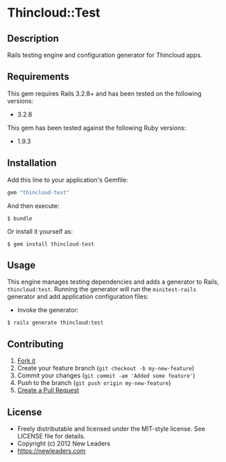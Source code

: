 # Thincloud::Test

## Description

Rails testing engine and configuration generator for Thincloud apps.

## Requirements

This gem requires Rails 3.2.8+ and has been tested on the following versions:

* 3.2.8

This gem has been tested against the following Ruby versions:

* 1.9.3


## Installation

Add this line to your application's Gemfile:

``` ruby
gem "thincloud-test"
```

And then execute:

```
$ bundle
```

Or install it yourself as:

```
$ gem install thincloud-test
```

## Usage

This engine manages testing dependencies and adds a generator to Rails, `thincloud:test`. Running the generator will run the `minitest-rails` generator and add application configuration files:

* Invoke the generator:

```
$ rails generate thincloud:test
```

## Contributing

1. [Fork it](https://github.com/newleaders/thincloud-test/fork_select)
2. Create your feature branch (`git checkout -b my-new-feature`)
3. Commit your changes (`git commit -am 'Added some feature'`)
4. Push to the branch (`git push origin my-new-feature`)
5. [Create a Pull Request](https://github.com/newleaders/thincloud-test/pull/new)


## License

* Freely distributable and licensed under the MIT-style license. See LICENSE file for details.
* Copyright (c) 2012 New Leaders
* https://newleaders.com

